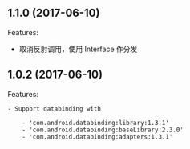 ## 1.1.0 (2017-06-10)

Features:

  - 取消反射调用，使用 Interface 作分发

## 1.0.2 (2017-06-10)

Features:

    - Support databinding with

        - 'com.android.databinding:library:1.3.1'
        - 'com.android.databinding:baseLibrary:2.3.0'
        - 'com.android.databinding:adapters:1.3.1'

